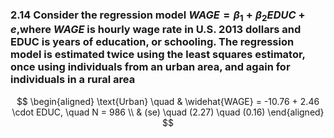 ### 2.14 Consider the regression model $WAGE =β_1 +β_2EDUC +e$,where $WAGE$ is hourly wage rate in U.S.  2013 dollars and EDUC is years of education, or schooling. The regression model is estimated twice using the least squares estimator, once using individuals from an urban area, and again for individuals in a rural area

$$
\begin{aligned}
\text{Urban} \quad & \widehat{WAGE} = -10.76 + 2.46 \cdot EDUC, \quad N = 986 \\
& (se) \quad  (2.27) \quad (0.16)
\end{aligned}
$$
